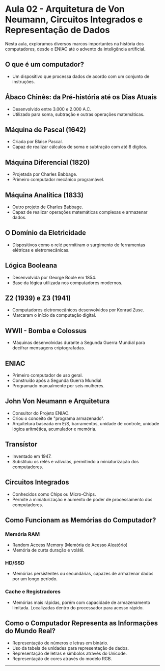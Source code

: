 # Aula 02 - Arquitetura de Von Neumann, Circuitos Integrados e Representação de Dados

Nesta aula, exploramos diversos marcos importantes na história dos computadores, desde o ENIAC até o advento da inteligência artificial.

## O que é um computador?

- Um dispositivo que processa dados de acordo com um conjunto de instruções.
  
## Ábaco Chinês: da Pré-história até os Dias Atuais

- Desenvolvido entre 3.000 e 2.000 A.C.
- Utilizado para soma, subtração e outras operações matemáticas.

## Máquina de Pascal (1642)

- Criada por Blaise Pascal.
- Capaz de realizar cálculos de soma e subtração com até 8 dígitos.

## Máquina Diferencial (1820)

- Projetada por Charles Babbage.
- Primeiro computador mecânico programável.

## Máquina Analítica (1833)

- Outro projeto de Charles Babbage.
- Capaz de realizar operações matemáticas complexas e armazenar dados.

## O Domínio da Eletricidade

- Dispositivos como o relé permitiram o surgimento de ferramentas elétricas e eletromecânicas.

## Lógica Booleana

- Desenvolvida por George Boole em 1854.
- Base da lógica utilizada nos computadores modernos.

## Z2 (1939) e Z3 (1941)

- Computadores eletromecânicos desenvolvidos por Konrad Zuse.
- Marcaram o início da computação digital.

## WWII - Bomba e Colossus

- Máquinas desenvolvidas durante a Segunda Guerra Mundial para decifrar mensagens criptografadas.

## ENIAC

- Primeiro computador de uso geral.
- Construído após a Segunda Guerra Mundial.
- Programado manualmente por seis mulheres.

## John Von Neumann e Arquitetura

- Consultor do Projeto ENIAC.
- Criou o conceito de "programa armazenado".
- Arquitetura baseada em E/S, barramentos, unidade de controle, unidade lógica aritmética, acumulador e memória.

## Transístor

- Inventado em 1947.
- Substituiu os relés e válvulas, permitindo a miniaturização dos computadores.

## Circuitos Integrados

- Conhecidos como Chips ou Micro-Chips.
- Permite a miniaturização e aumento de poder de processamento dos computadores.

## Como Funcionam as Memórias do Computador?

### Memória RAM

- Random Access Memory (Memória de Acesso Aleatório)
- Memória de curta duração e volátil.

### HD/SSD

- Memórias persistentes ou secundárias, capazes de armazenar dados por um longo período.

### Cache e Registradores

- Memórias mais rápidas, porém com capacidade de armazenamento limitada. Localizadas dentro do processador para acesso rápido.

## Como o Computador Representa as Informações do Mundo Real?

- Representação de números e letras em binário.
- Uso da tabela de unidades para representação de dados.
- Representação de letras e símbolos através do Unicode.
- Representação de cores através do modelo RGB.

---


